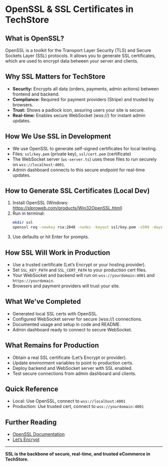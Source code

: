 # OpenSSL & SSL Certificates in TechStore

## What is OpenSSL?
OpenSSL is a toolkit for the Transport Layer Security (TLS) and Secure Sockets Layer (SSL) protocols. It allows you to generate SSL certificates, which are used to encrypt data between your server and clients.

## Why SSL Matters for TechStore
- **Security:** Encrypts all data (orders, payments, admin actions) between frontend and backend.
- **Compliance:** Required for payment providers (Stripe) and trusted by browsers.
- **Trust:** Shows a padlock icon, assuring users your site is secure.
- **Real-time:** Enables secure WebSocket (wss://) for instant admin updates.

## How We Use SSL in Development
- We use OpenSSL to generate self-signed certificates for local testing.
- Files: `ssl/key.pem` (private key), `ssl/cert.pem` (certificate)
- The WebSocket server (`ws-server.ts`) uses these files to run securely on `wss://localhost:4001`.
- Admin dashboard connects to this secure endpoint for real-time updates.

## How to Generate SSL Certificates (Local Dev)
1. Install OpenSSL (Windows: https://slproweb.com/products/Win32OpenSSL.html)
2. Run in terminal:
   ```sh
   mkdir ssl
   openssl req -newkey rsa:2048 -nodes -keyout ssl/key.pem -x509 -days 365 -out ssl/cert.pem
   ```
3. Use defaults or hit Enter for prompts.

## How SSL Will Work in Production
- Use a trusted certificate (Let’s Encrypt or your hosting provider).
- Set `SSL_KEY_PATH` and `SSL_CERT_PATH` to your production cert files.
- Your WebSocket and backend will run on `wss://yourdomain:4001` and `https://yourdomain`.
- Browsers and payment providers will trust your site.

## What We've Completed
- Generated local SSL certs with OpenSSL.
- Configured WebSocket server for secure (wss://) connections.
- Documented usage and setup in code and README.
- Admin dashboard ready to connect to secure WebSocket.

## What Remains for Production
- Obtain a real SSL certificate (Let’s Encrypt or provider).
- Update environment variables to point to production certs.
- Deploy backend and WebSocket server with SSL enabled.
- Test secure connections from admin dashboard and clients.

## Quick Reference
- Local: Use OpenSSL, connect to `wss://localhost:4001`
- Production: Use trusted cert, connect to `wss://yourdomain:4001`

## Further Reading
- [OpenSSL Documentation](https://www.openssl.org/docs/)
- [Let’s Encrypt](https://letsencrypt.org/)

---
**SSL is the backbone of secure, real-time, and trusted eCommerce in TechStore.**
